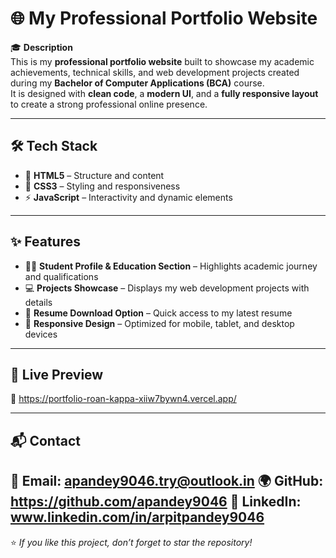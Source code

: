 # 🌐 My Professional Portfolio Website

🎓 **Description**  
This is my **professional portfolio website** built to showcase my academic achievements, technical skills, and web development projects created during my **Bachelor of Computer Applications (BCA)** course.  
It is designed with **clean code**, a **modern UI**, and a **fully responsive layout** to create a strong professional online presence.  

---

## 🛠️ Tech Stack
- 🧱 **HTML5** – Structure and content  
- 🎨 **CSS3** – Styling and responsiveness  
- ⚡ **JavaScript** – Interactivity and dynamic elements  

---

## ✨ Features
- 👨‍🎓 **Student Profile & Education Section** – Highlights academic journey and qualifications  
- 💻 **Projects Showcase** – Displays my web development projects with details  
- 📄 **Resume Download Option** – Quick access to my latest resume  
- 📱 **Responsive Design** – Optimized for mobile, tablet, and desktop devices  

---

## 🚀 Live Preview
🔗 https://portfolio-roan-kappa-xiiw7bywn4.vercel.app/  

---

## 📬 Contact
📧 **Email:** apandey9046.try@outlook.in
🌍 **GitHub:**   https://github.com/apandey9046
💼 **LinkedIn:** www.linkedin.com/in/arpitpandey9046
---

⭐ *If you like this project, don’t forget to star the repository!*
